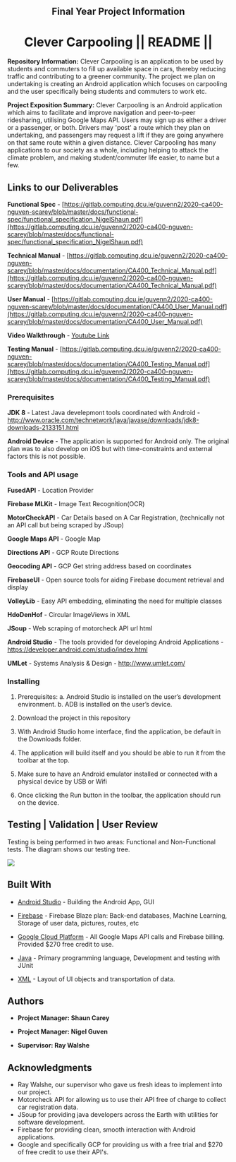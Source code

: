 <div align="center">

## Final Year Project Information
  
# Clever Carpooling || README ||

</div>

**Repository Information:**
Clever Carpooling is an application to be used by students and commuters to fill up available space in cars, thereby reducing traffic and contributing to a greener community. The project we plan on undertaking is creating an Android application which focuses on carpooling and the user specifically being students and commuters to work etc.

**Project Exposition Summary:**
Clever Carpooling is an Android application which aims to facilitate and improve navigation and peer-to-peer ridesharing, utilising Google Maps API. Users may sign up as either a driver or a passenger, or both. Drivers may 'post' a route which they plan on undertaking, and passengers may request a lift if they are going anywhere on that same route within a given distance. Clever Carpooling has many applications to our society as a whole, including helping to attack the climate problem, and making student/commuter life easier, to name but a few.

## Links to our Deliverables

**Functional Spec**     - [https://gitlab.computing.dcu.ie/guvenn2/2020-ca400-nguven-scarey/blob/master/docs/functional-spec/functional_specification_NigelShaun.pdf](https://gitlab.computing.dcu.ie/guvenn2/2020-ca400-nguven-scarey/blob/master/docs/functional-spec/functional_specification_NigelShaun.pdf)
                    
**Technical Manual**    - [https://gitlab.computing.dcu.ie/guvenn2/2020-ca400-nguven-scarey/blob/master/docs/documentation/CA400_Technical_Manual.pdf](https://gitlab.computing.dcu.ie/guvenn2/2020-ca400-nguven-scarey/blob/master/docs/documentation/CA400_Technical_Manual.pdf)

**User Manual**         - [https://gitlab.computing.dcu.ie/guvenn2/2020-ca400-nguven-scarey/blob/master/docs/documentation/CA400_User_Manual.pdf](https://gitlab.computing.dcu.ie/guvenn2/2020-ca400-nguven-scarey/blob/master/docs/documentation/CA400_User_Manual.pdf)

**Video Walkthrough**   - [Youtube Link](https://www.youtube.com/watch?v=VEZHKLOzXYo)

**Testing Manual**      - [https://gitlab.computing.dcu.ie/guvenn2/2020-ca400-nguven-scarey/blob/master/docs/documentation/CA400_Testing_Manual.pdf](https://gitlab.computing.dcu.ie/guvenn2/2020-ca400-nguven-scarey/blob/master/docs/documentation/CA400_Testing_Manual.pdf)

### Prerequisites

**JDK 8**           - Latest Java develepmont tools coordinated with Android    - http://www.oracle.com/technetwork/java/javase/downloads/jdk8-downloads-2133151.html

**Android Device**  - The application is supported for Android only. The original plan was to also develop on iOS but with time-constraints and external factors this is not possible.

### Tools and API usage

**FusedAPI**        - Location Provider

**Firebase MLKit**  - Image Text Recognition(OCR)

**MotorCheckAPI**   - Car Details based on A Car Registration, (technically not an API call but being scraped by JSoup)

**Google Maps API** - Google Map

**Directions API**  - GCP Route Directions

**Geocoding API**   - GCP Get string address based on coordinates

**FirebaseUI**      - Open source tools for aiding Firebase document retrieval and display

**VolleyLib**       - Easy API embedding, eliminating the need for multiple classes

**HdoDenHof**       - Circular ImageViews in XML

**JSoup**           - Web scraping of motorcheck API url html

**Android Studio**  - The tools provided for developing Android Applications    - https://developer.android.com/studio/index.html

**UMLet**           - Systems Analysis & Design                                 - http://www.umlet.com/

### Installing

1.	Prerequisites:
    a.	Android Studio is installed on the user’s development environment.
    b.	ADB is installed on the user’s device.

2. Download the project in this repository
3. With Android Studio home interface, find the application, be default in the Downloads folder.
4. The application will build itself and you should be able to run it from the toolbar at the top. 
5. Make sure to have an Android emulator installed or connected with a physical device by USB or Wifi
6. Once clicking the Run button in the toolbar, the application should run on the device.


## Testing | Validation | User Review

Testing is being performed in two areas: Functional and Non-Functional tests. The diagram shows our testing tree.

![](res/SSADM/testingplan_PNG.png)


## Built With

* [Android Studio](https://developer.android.com/studio/index.html) - Building the Android App, GUI

* [Firebase](https://firebase.google.com/) - Firebase Blaze plan: Back-end databases, Machine Learning, Storage of user data, pictures, routes, etc

* [Google Cloud Platform](https://cloud.google.com/) - All Google Maps API calls and Firebase billing. Provided $270 free credit to use.

* [Java](https://www.java.com/en/) - Primary programming language, Development and testing with JUnit

* [XML](https://en.wikipedia.org/wiki/XML) - Layout of UI objects and transportation of data.


## Authors

* **Project Manager: Shaun Carey** 

* **Project Manager: Nigel Guven** 

* **Supervisor: Ray Walshe** 

## Acknowledgments

* Ray Walshe, our supervisor who gave us fresh ideas to implement into our project.
* Motorcheck API for allowing us to use their API free of charge to collect car registration data.
* JSoup for providing java developers across the Earth with utilities for software development.
* Firebase for providing clean, smooth interaction with Android applications.
* Google and specifically GCP for providing us with a free trial and $270 of free credit to use their API's.

